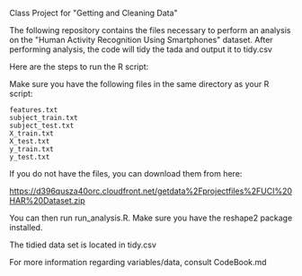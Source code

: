 Class Project for "Getting and Cleaning Data"

The following repository contains the files necessary to perform an analysis on the "Human Activity Recognition Using Smartphones" dataset.
After performing analysis, the code will tidy the tada and output it to tidy.csv

Here are the steps to run the R script:

Make sure you have the following files in the same directory as your R script:

	features.txt
	subject_train.txt
	subject_test.txt
	X_train.txt
	X_test.txt
	y_train.txt
	y_test.txt

If you do not have the files, you can download them from here:

https://d396qusza40orc.cloudfront.net/getdata%2Fprojectfiles%2FUCI%20HAR%20Dataset.zip

You can then run run_analysis.R. Make sure you have the reshape2 package installed.

The tidied data set is located in tidy.csv

For more information regarding variables/data, consult CodeBook.md
